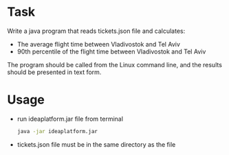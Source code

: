 # Task
Write a java program that reads tickets.json file and calculates:
- The average flight time between Vladivostok and Tel Aviv
- 90th percentile of the flight time between Vladivostok and Tel Aviv

The program should be called from the Linux command line, and the results should be presented in text form.


# Usage 
- run ideaplatform.jar file from terminal
  ```sh
  java -jar ideaplatform.jar
  ```
- tickets.json file must be in the same directory as the file
